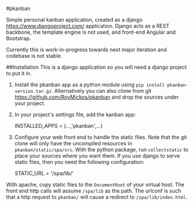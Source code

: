 #pkanban

Simple personal kanban application, created as a django <https://www.djangoproject.com/>
application. Django acts as a REST backbone, the template engine is not used, and
front-end Angular and Bootstrap.

Currently this is work-in-progress towards next major iteration and codebase is not
stable.

##Installation
This is a django application so you will need a django project to put it in.

1. Install the pkanban app as a python module using `pip install pkanban-version.tar.gz`.
Alternatively you can also clone from git <https://github.com/RoyMickos/pkanban> and drop
the sources under your project.

2. In your project's settings file, add the kanban app:

    INSTALLED_APPS = (...,'pkanban',...)

3. Configure your web front end to handle the static files. Note that the git clone will
only have the uncompiled resources in `pkanban/static/spa/src`. With the python package,
run `collectstatic` to place your sources where you want them. If you use django to serve
static files, then you need the following configuration:

    STATIC_URL = '/spa/lib/'

With apache, copy static files to the `DocumentRoot` of your virtual host. The front end
http calls will assume `/spa/lib` as the path. The urlconf is such that a http request to
`pkanban/` will cause a redirect to `/spa/lib/index.html`.
